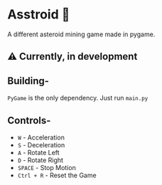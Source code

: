 # Asstroid 🌠
A different asteroid mining game made in pygame.

## ⚠️ Currently, in development

## Building-
```PyGame``` is the only dependency. Just run ```main.py```

## Controls-
* ```W``` - Acceleration
* ```S``` - Deceleration
* ```A``` - Rotate Left
* ```D``` - Rotate Right
* ```SPACE``` - Stop Motion
* ```Ctrl + R``` - Reset the Game
